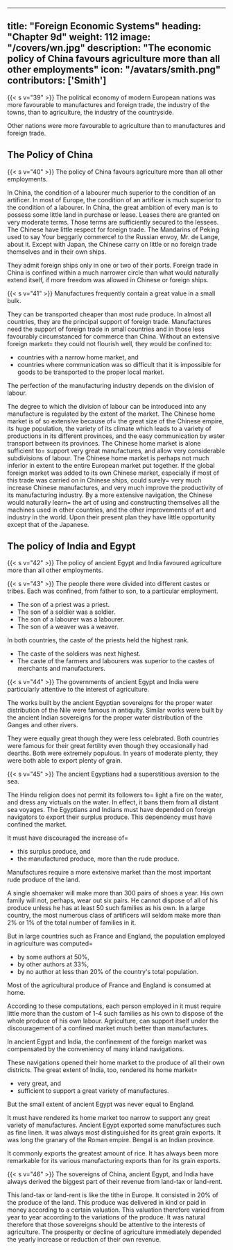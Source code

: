 
---
title: "Foreign Economic Systems"
heading: "Chapter 9d"
weight: 112
image: "/covers/wn.jpg"
description: "The economic policy of China favours agriculture more than all other employments"
icon: "/avatars/smith.png"
contributors: ['Smith']
---



{{< s v="39" >}} The political economy of modern European nations was more favourable to manufactures and foreign trade, the industry of the towns, than to agriculture, the industry of the countryside.

Other nations were more favourable to agriculture than to manufactures and foreign trade.


## The Policy of China

{{< s v="40" >}} The policy of China favours agriculture more than all other employments.

In China, the condition of a labourer much superior to the condition of an artificer.
In most of Europe, the condition of an artificer is much superior to the condition of a labourer.
In China, the great ambition of every man is to possess some little land in purchase or lease.
Leases there are granted on very moderate terms.
Those terms are sufficiently secured to the lessees.
The Chinese have little respect for foreign trade.
The Mandarins of Peking used to say Your beggarly commerce! to the Russian envoy, Mr. de Lange, about it.
Except with Japan, the Chinese carry on little or no foreign trade themselves and in their own ships.

They admit foreign ships only in one or two of their ports.
Foreign trade in China is confined within a much narrower circle than what would naturally extend itself, if more freedom was allowed in Chinese or foreign ships.


{{< s v="41" >}} Manufactures frequently contain a great value in a small bulk.

They can be transported cheaper than most rude produce.
In almost all countries, they are the principal support of foreign trade.
Manufactures need the support of foreign trade in small countries and in those less favourably circumstanced for commerce than China.
Without an extensive foreign market= 
they could not flourish well,
they would be confined to:
- countries with a narrow home market, and
- countries where communication was so difficult that it is impossible for goods to be transported to the proper local market.

The perfection of the manufacturing industry depends on the division of labour.

The degree to which the division of labour can be introduced into any manufacture is regulated by the extent of the market.
The Chinese home market is of so extensive because of= 
the great size of the Chinese empire,
its huge population,
the variety of its climate which leads to a variety of productions in its different provinces, and
the easy communication by water transport between its provinces.
The Chinese home market is alone sufficient to= 
support very great manufactures, and
allow very considerable subdivisions of labour.
The Chinese home market is perhaps not much inferior in extent to the entire European market put together.
If the global foreign market was added to its own Chinese market, especially if most of this trade was carried on in Chinese ships, could surely= 
very much increase Chinese manufactures, and
very much improve the productivity of its manufacturing industry.
By a more extensive navigation, the Chinese would naturally learn= 
the art of using and constructing themselves all the machines used in other countries, and
the other improvements of art and industry in the world.
Upon their present plan they have little opportunity except that of the Japanese.


## The policy of India and Egypt

{{< s v="42" >}} The policy of ancient Egypt and India favoured agriculture more than all other employments.

{{< s v="43" >}} The people there were divided into different castes or tribes. Each was confined, from father to son, to a  particular employment.
- The son of a priest was a priest.
- The son of a soldier was a soldier.
- The son of a labourer was a labourer.
- The son of a weaver was a weaver.
<!-- The son of a tailor was a tailor, etc. -->

In both countries, the caste of the priests held the highest rank.
- The caste of the soldiers was next highest.
- The caste of the farmers and labourers was superior to the castes of merchants and manufacturers.

{{< s v="44" >}} The governments of ancient Egypt and India were particularly attentive to the interest of agriculture.

The works built by the ancient Egyptian sovereigns for the proper water distribution of the Nile were famous in antiquity.
Similar works were built by the ancient Indian sovereigns for the proper water distribution of the Ganges and other rivers.

They were equally great though they were less celebrated.
Both countries were famous for their great fertility even though they occasionally had dearths.
Both were extremely populous.
In years of moderate plenty, they were both able to export plenty of grain.

{{< s v="45" >}} The ancient Egyptians had a superstitious aversion to the sea.

The Hindu religion does not permit its followers to= 
light a fire on the water, and
dress any victuals on the water.
In effect, it bans them from all distant sea voyages.
The Egyptians and Indians must have depended on foreign navigators to export their surplus produce.
This dependency must have confined the market.

It must have discouraged the increase of= 
- this surplus produce, and
- the manufactured produce, more than the rude produce.

Manufactures require a more extensive market than the most important rude produce of the land.

A single shoemaker will make more than 300 pairs of shoes a year.
His own family will not, perhaps, wear out six pairs.
He cannot dispose of all of his produce unless he has at least 50 such families as his own.
In a large country, the most numerous class of artificers will seldom make more than 2% or 1% of the total number of families in it.

But in large countries such as France and England, the population employed in agriculture was computed= 
- by some authors at 50%,
- by other authors at 33%,
- by no author at less than 20% of the country's total population.

Most of the agricultural produce of France and England is consumed at home.

According to these computations, each person employed in it must require little more than the custom of 1-4 such families as his own to dispose of the whole produce of his own labour.
Agriculture, can support itself under the discouragement of a confined market much better than manufactures.

In ancient Egypt and India, the confinement of the foreign market was compensated by the conveniency of many inland navigations.

These navigations opened their home market to the produce of all their own districts. The great extent of India, too, rendered its home market= 
- very great, and
- sufficient to support a great variety of manufactures.

But the small extent of ancient Egypt was never equal to England.

It must have rendered its home market too narrow to support any great variety of manufactures.
Ancient Egypt exported some manufactures such as fine linen.
It was always most distinguished for its great grain exports.
It was long the granary of the Roman empire.
Bengal is an Indian province.

It commonly exports the greatest amount of rice.
It has always been more remarkable for its various manufacturing exports than for its grain exports.


{{< s v="46" >}} The sovereigns of China, ancient Egypt, and India have always derived the biggest part of their revenue from land-tax or land-rent.

This land-tax or land-rent is like the tithe in Europe.
It consisted in 20% of the produce of the land.
This produce was delivered in kind or paid in money according to a certain valuation.
This valuation therefore varied from year to year according to the variations of the produce.
It was natural therefore that those sovereigns should be attentive to the interests of agriculture.
The prosperity or decline of agriculture immediately depended the yearly increase or reduction of their own revenue.


